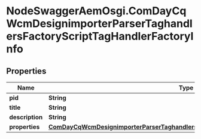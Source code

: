 # NodeSwaggerAemOsgi.ComDayCqWcmDesignimporterParserTaghandlersFactoryScriptTagHandlerFactoryInfo

## Properties

Name | Type | Description | Notes
------------ | ------------- | ------------- | -------------
**pid** | **String** |  | [optional] 
**title** | **String** |  | [optional] 
**description** | **String** |  | [optional] 
**properties** | [**ComDayCqWcmDesignimporterParserTaghandlersFactoryScriptTagHandlerFactoryProperties**](ComDayCqWcmDesignimporterParserTaghandlersFactoryScriptTagHandlerFactoryProperties.md) |  | [optional] 


